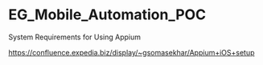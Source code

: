 # EG_Mobile_Automation_POC


System Requirements for Using Appium 

https://confluence.expedia.biz/display/~gsomasekhar/Appium+iOS+setup
